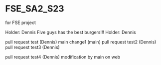 # FSE_SA2_S23
for FSE project

Holder: Dennis
Five guys has the best burgers!!!
Holder: Dennis

pull request test (Dennis)
main change1 (main)
pull request test2 (Dennis)
pull request test3 (Dennis)

pull request test4 (Dennis)
modification by main on web
